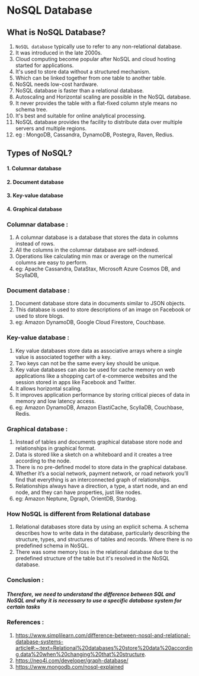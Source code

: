 # NoSQL Database

## What is NoSQL Database?

1. `NoSQL database` typically use to refer to any non-relational database.
2. It was introduced in the late 2000s.
3.  Cloud computing become popular after NoSQL and cloud hosting started for applications.
4. It's used to store data without a structured mechanism. 
5. Which can be linked together from one table to another table.
6. NoSQL needs low-cost hardware.
7. NoSQL database is faster than a relational database.
8. Autoscaling and Horizontal scaling are possible in the NoSQL database.
9. It never provides the table with a flat-fixed column style means no schema tree.
10. It's best and suitable for online analytical processing.
11. NoSQL database provides the facility to distribute data over multiple servers and multiple regions.
12. eg : MongoDB, Cassandra, DynamoDB, Postegra, Raven, Redius.

## Types of NoSQL?

#### 1. Columnar database
#### 2. Document database
#### 3. Key-value database
#### 4. Graphical database


### Columnar database :

1. A columnar database is a database that stores the data in columns instead of rows.
2. All the columns in the columnar database are self-indexed.
3. Operations like calculating min max or average on the numerical columns are easy to perform.
4. eg: Apache Cassandra, DataStax, Microsoft Azure Cosmos DB, and ScyllaDB,

### Document database :

1. Document database store data in documents similar to JSON objects.
2. This database is used to store descriptions of an image on Facebook or used to store blogs.
3. eg: Amazon DynamoDB, Google Cloud Firestore, Couchbase.


### Key-value database :

1. Key value databases store data as associative arrays where a single value is associated together with a key.
2. Two keys can not be the same every key should be unique.
3. Key value databases can also be used for cache memory on web applications like a shopping cart of e-commerce websites and the session stored in apps like Facebook and Twitter.
4. It allows horizontal scaling.
5. It improves application performance by storing critical pieces of data in memory and low latency access.
6. eg: Amazon DynamoDB, Amazon ElastiCache, ScyllaDB, Couchbase, Redis.


### Graphical database :

1. Instead of tables and documents graphical database store node and relationships in graphical format.
2. Data is stored like a sketch on a whiteboard and it creates a tree according to the node.
3. There is no pre-defined model to store data in the graphical database.
4. Whether it’s a social network, payment network, or road network you’ll find that everything is an interconnected graph of relationships.
5. Relationships always have a direction, a type, a start node, and an end node, and they can have properties, just like nodes.
6. eg: Amazon Neptune, Dgraph, OrientDB, Stardog.

###  How NoSQL is different from Relational database


1. Relational databases store data by using an explicit schema. A schema describes how to write data in the database, particularly describing the structure, types, and structures of tables and records. Where there is no predefined schema in NoSQL. 
2. There was some memory loss in the relational database due to the predefined structure of the table but it's resolved in the NoSQL database.


### Conclusion :

##### Therefore, we need to understand the difference between SQL and NoSQL and why it is necessary to use a specific database system for certain tasks

###  References :

1. https://www.simplilearn.com/difference-between-nosql-and-relational-database-systems-article#:~:text=Relational%20databases%20store%20data%20according,data%20when%20changing%20that%20structure.
2. https://neo4j.com/developer/graph-database/
3. https://www.mongodb.com/nosql-explained
